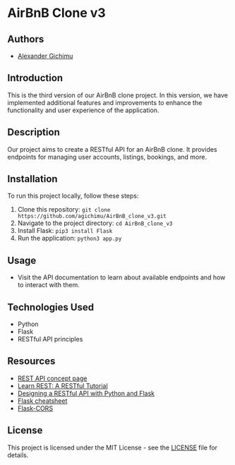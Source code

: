 # AirBnB Clone v3

## Authors
- [Alexander Gichimu](https://github.com/agichimu)

## Introduction
This is the third version of our AirBnB clone project. In this version, we have implemented additional features and improvements to enhance the functionality and user experience of the application.

## Description
Our project aims to create a RESTful API for an AirBnB clone. It provides endpoints for managing user accounts, listings, bookings, and more.

## Installation
To run this project locally, follow these steps:
1. Clone this repository: `git clone https://github.com/agichimu/AirBnB_clone_v3.git`
2. Navigate to the project directory: `cd AirBnB_clone_v3`
3. Install Flask: `pip3 install Flask`
4. Run the application: `python3 app.py`

## Usage
- Visit the API documentation to learn about available endpoints and how to interact with them.

## Technologies Used
- Python
- Flask
- RESTful API principles

## Resources
- [REST API concept page](https://intranet.alxswe.com/concepts/45)
- [Learn REST: A RESTful Tutorial](https://www.restapitutorial.com/)
- [Designing a RESTful API with Python and Flask](https://blog.miguelgrinberg.com/post/designing-a-restful-api-with-python-and-flask)
- [Flask cheatsheet](https://flask.palletsprojects.com/en/1.1.x/testing/)
- [Flask-CORS](https://flask-cors.readthedocs.io/en/latest/)

## License
This project is licensed under the MIT License - see the [LICENSE](LICENSE) file for details.

